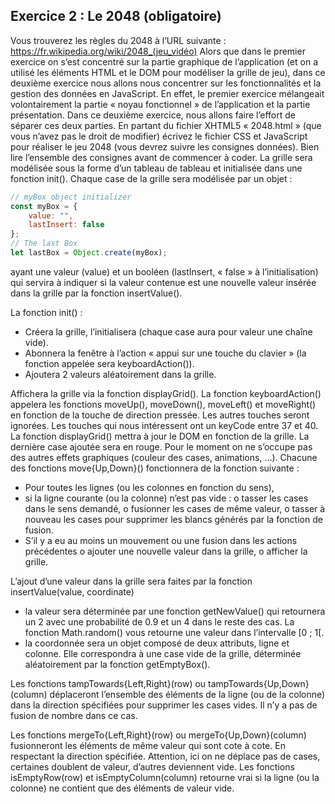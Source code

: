 ## Exercice	2 : Le	2048 (obligatoire)

Vous trouverez les règles du 2048 à l’URL suivante :
https://fr.wikipedia.org/wiki/2048_(jeu_vidéo)
Alors que dans le premier exercice on s’est concentré sur la partie graphique de l’application (et
on a utilisé les éléments HTML et le DOM pour modéliser la grille de jeu), dans ce deuxième
exercice nous allons nous concentrer sur les fonctionnalités et la gestion des données en
JavaScript.
En effet, le premier exercice mélangeait volontairement la partie « noyau fonctionnel » de
l’application et la partie présentation.
Dans ce deuxième exercice, nous allons faire l’effort de séparer ces deux parties.
En partant du fichier XHTML5 « 2048.html » (que vous n’avez pas le droit de modifier) écrivez
le fichier CSS et JavaScript pour réaliser le jeu 2048 (vous devrez suivre les consignes données).
Bien lire l’ensemble des consignes avant de commencer à coder.
La grille sera modélisée sous la forme d’un tableau de tableau et initialisée dans une fonction
init().
Chaque case de la grille sera modélisée par un objet :

````javascript
// myBox object initializer
const myBox = {
    value: "",
    lastInsert: false
};
// The last Box
let lastBox = Object.create(myBox);
````

ayant une valeur (value) et un booléen (lastInsert, « false » à l’initialisation) qui servira à indiquer
si la valeur contenue est une nouvelle valeur insérée dans la grille par la fonction insertValue().

La fonction init() :

- Créera la grille, l’initialisera (chaque case aura pour valeur une chaîne vide).
- Abonnera la fenêtre à l’action « appui sur une touche du clavier » (la fonction appelée
  sera keyboardAction()).
- Ajoutera 2 valeurs aléatoirement dans la grille.

Affichera la grille via la fonction displayGrid().
La fonction keyboardAction() appelera les fonctions moveUp(), moveDown(), moveLeft() et
moveRight() en fonction de la touche de direction pressée.
Les autres touches seront ignorées. Les touches qui nous intéressent ont un keyCode entre 37 et 40.
La fonction displayGrid() mettra à jour le DOM en fonction de la grille. La dernière case ajoutée
sera en rouge. Pour le moment on ne s’occupe pas des autres effets graphiques (couleur des cases,
animations, …).
Chacune des fonctions move{Up,Down}() fonctionnera de la fonction suivante :

- Pour toutes les lignes (ou les colonnes en fonction du sens),
- si la ligne courante (ou la colonne) n’est pas vide :
  o tasser les cases dans le sens demandé,
  o fusionner les cases de même valeur,
  o tasser à nouveau les cases pour supprimer les blancs générés par la fonction de
  fusion.
- S’il y a eu au moins un mouvement ou une fusion dans les actions précédentes
  o ajouter une nouvelle valeur dans la grille,
  o afficher la grille.

L’ajout d’une valeur dans la grille sera faites par la fonction insertValue(value, coordinate)

- la valeur sera déterminée par une fonction getNewValue() qui retournera un 2 avec une
  probabilité de 0.9 et un 4 dans le reste des cas. La fonction Math.random() vous retourne
  une valeur dans l’intervalle [0 ; 1[.
- la coordonnée sera un objet composé de deux attributs, ligne et colonne. Elle
  correspondra à une case vide de la grille, déterminée aléatoirement par la fonction
  getEmptyBox().

Les fonctions tampTowards{Left,Right}(row) ou tampTowards{Up,Down}(column)
déplaceront l’ensemble des éléments de la ligne (ou de la colonne) dans la direction spécifiées
pour supprimer les cases vides. Il n’y a pas de fusion de nombre dans ce cas.

Les fonctions mergeTo{Left,Right}(row) ou mergeTo{Up,Down}(column) fusionneront les
éléments de même valeur qui sont cote à cote. En respectant la direction spécifiée.
Attention, ici on ne déplace pas de cases, certaines doublent de valeur, d’autres deviennent vide.
Les fonctions isEmptyRow(row) et isEmptyColumn(column) retourne vrai si la ligne (ou la
colonne) ne contient que des éléments de valeur vide.
